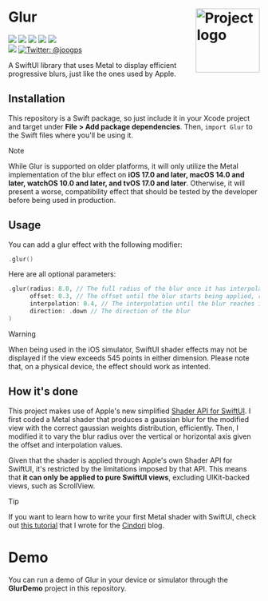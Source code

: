 <h1> Glur
  <img align="right" alt="Project logo" src="../assets/Icon.png" width=128px>
</h1>

<p>
    <img src="https://img.shields.io/badge/iOS-15.0+-white.svg" />
    <img src="https://img.shields.io/badge/macOS-12.0+-white.svg" />
    <img src="https://img.shields.io/badge/watchOS-8.0+-white.svg" />
    <img src="https://img.shields.io/badge/tvOS-15.0+-white.svg" />
    <img src="https://img.shields.io/badge/visionOS-1.0+-white.svg" />
    <br>
    <img src="https://img.shields.io/badge/-SwiftUI-red.svg" />
    <a href="https://twitter.com/joogps">
        <img src="https://img.shields.io/badge/Contact-@joogps-lightgrey.svg?style=social&logo=twitter" alt="Twitter: @joogps" />
    </a>
</p>

A SwiftUI library that uses Metal to display efficient progressive blurs, just like the ones used by Apple.

## Installation
This repository is a Swift package, so just include it in your Xcode project and target under **File > Add package dependencies**. Then, `import Glur` to the Swift files where you'll be using it.

> [!NOTE]  
> While Glur is supported on older platforms, it will only utilize the Metal implementation of the blur effect on **iOS 17.0 and later, macOS 14.0 and later, watchOS 10.0 and later, and tvOS 17.0 and later**. Otherwise, it will present a worse, compatibility effect that should be tested by the developer before being used in production.

## Usage
You can add a glur effect with the following modifier:

```swift
.glur()
```

Here are all optional parameters:

```swift
.glur(radius: 8.0, // The full radius of the blur once it has interpolated
      offset: 0.3, // The offset until the blur starts being applied, relative to the size of the view
      interpolation: 0.4, // The interpolation until the blur reaches its full radius, relative to the size of the view
      direction: .down // The direction of the blur
)
```

> [!WARNING]  
> When being used in the iOS simulator, SwiftUI shader effects may not be displayed if the view exceeds 545 points in either dimension. Please note that, on a physical device, the effect should work as intented. 

## How it's done

This project makes use of Apple's new simplified [Shader API for SwiftUI](https://developer.apple.com/documentation/swiftui/shader). I first coded a Metal shader that produces a gaussian blur for the modified view with the correct gaussian weights distribution, efficiently. Then, I modified it to vary the blur radius over the vertical or horizontal axis given the offset and interpolation values.

Given that the shader is applied through Apple's own Shader API for SwiftUI, it's restricted by the limitations imposed by that API. This means that **it can only be applied to pure SwiftUI views**, excluding UIKit-backed views, such as ScrollView.

> [!TIP]
> If you want to learn how to write your first Metal shader with SwiftUI, check out [this tutorial](https://cindori.com/developer/swiftui-shaders-wave) that I wrote for the [Cindori](https://cindori.com) blog.

# Demo

You can run a demo of Glur in your device or simulator through the **GlurDemo** project in this repository.
